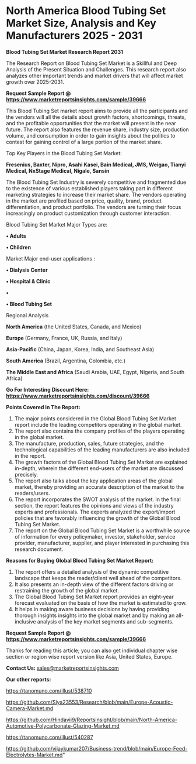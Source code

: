 # North America Blood Tubing Set Market Size, Analysis and Key Manufacturers 2025 - 2031

<strong>Blood Tubing Set Market Research Report 2031</strong>

The Research Report on Blood Tubing Set Market is a Skillful and Deep Analysis of the Present Situation and Challenges. This research report also analyzes other important trends and market drivers that will affect market growth over 2025-2031.

<strong>Request Sample Report @ <a href=https://www.marketreportsinsights.com/sample/39666>https://www.marketreportsinsights.com/sample/39666</a></strong>

This Blood Tubing Set market report aims to provide all the participants and the vendors will all the details about growth factors, shortcomings, threats, and the profitable opportunities that the market will present in the near future. The report also features the revenue share, industry size, production volume, and consumption in order to gain insights about the politics to contest for gaining control of a large portion of the market share.

Top Key Players in the Blood Tubing Set Market:

<strong>Fresenius, Baxter, Nipro, Asahi Kasei, Bain Medical, JMS, Weigao, Tianyi Medical, NxStage Medical, Nigale, Sansin</strong>

The Blood Tubing Set Industry is severely competitive and fragmented due to the existence of various established players taking part in different marketing strategies to increase their market share. The vendors operating in the market are profiled based on price, quality, brand, product differentiation, and product portfolio. The vendors are turning their focus increasingly on product customization through customer interaction.

Blood Tubing Set Market Major Types are:

<strong>•  Adults

•  Children</strong>

Market Major end-user applications :

<strong>•  Dialysis Center

•  Hospital & Clinic

•  

•  Blood Tubing Set</strong>

Regional Analysis

</u><strong><b>North America</b></strong> (the United States, Canada, and Mexico)

<strong><b>Europe </b></strong>(Germany, France, UK, Russia, and Italy)

<strong><b>Asia-Pacific</b></strong> (China, Japan, Korea, India, and Southeast Asia)

<strong><b>South America</b></strong> (Brazil, Argentina, Colombia, etc.)

<strong><b>The Middle East and Africa</b></strong> (Saudi Arabia, UAE, Egypt, Nigeria, and South Africa)

<strong>Go For Interesting Discount Here: <a href=https://www.marketreportsinsights.com/discount/39666>https://www.marketreportsinsights.com/discount/39666</a></strong>

<strong>Points Covered in The Report:</strong>
<ol>
  <li>The major points considered in the Global Blood Tubing Set Market report include the leading competitors operating in the global market.</li>
  <li>The report also contains the company profiles of the players operating in the global market.</li>
  <li>The manufacture, production, sales, future strategies, and the technological capabilities of the leading manufacturers are also included in the report.</li>
  <li>The growth factors of the Global Blood Tubing Set Market are explained in-depth, wherein the different end-users of the market are discussed precisely.</li>
  <li>The report also talks about the key application areas of the global market, thereby providing an accurate description of the market to the readers/users.</li>
  <li>The report incorporates the SWOT analysis of the market. In the final section, the report features the opinions and views of the industry experts and professionals. The experts analyzed the export/import policies that are favorably influencing the growth of the Global Blood Tubing Set Market.</li>
  <li>The report on the Global Blood Tubing Set Market is a worthwhile source of information for every policymaker, investor, stakeholder, service provider, manufacturer, supplier, and player interested in purchasing this research document.</li>
</ol>
<strong>Reasons for Buying Global Blood Tubing Set Market Report:</strong>

<ol>
  <li>The report offers a detailed analysis of the dynamic competitive landscape that keeps the reader/client well ahead of the competitors.</li>
  <li>It also presents an in-depth view of the different factors driving or restraining the growth of the global market.</li>
  <li>The Global Blood Tubing Set Market report provides an eight-year forecast evaluated on the basis of how the market is estimated to grow.</li>
  <li>It helps in making aware business decisions by having providing thorough insights insights into the global market and by making an all-inclusive analysis of the key market segments and sub-segments.</li>
</ol>
<strong>Request Sample Report @ <a href=https://www.marketreportsinsights.com/sample/39666>https://www.marketreportsinsights.com/sample/39666</a></strong>


Thanks for reading this article; you can also get individual chapter wise section or region wise report version like Asia, United States, Europe.

<strong>Contact Us:</strong>
sales@marketreportsinsights.com

<strong>Our other reports:</strong>

<a href=https://tanomuno.com/illust/538710>https://tanomuno.com/illust/538710</a>

<a href=https://github.com/Siya23553/Research/blob/main/Europe-Acoustic-Camera-Market.md>https://github.com/Siya23553/Research/blob/main/Europe-Acoustic-Camera-Market.md</a>

<a href=https://github.com/Hindavii9/Reportsinsight/blob/main/North-America-Automotive-Polycarbonate-Glazing-Market.md>https://github.com/Hindavii9/Reportsinsight/blob/main/North-America-Automotive-Polycarbonate-Glazing-Market.md</a>

<a href=https://tanomuno.com/illust/540287>https://tanomuno.com/illust/540287</a>

<a href=https://github.com/vijaykumar207/Business-trend/blob/main/Europe-Feed-Electrolytes-Market.md>https://github.com/vijaykumar207/Business-trend/blob/main/Europe-Feed-Electrolytes-Market.md</a>"
